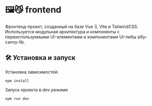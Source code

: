 # 🖼️😼 frontend

Фронтенд-проект, созданный на базе Vue 3, Vite и TailwindCSS.
Используется модульная архитектура и компоненты с переиспользуемыми UI-элементами и компонентами UI-либы silly-canny-lib.

## 🛠 Установка и запуск

Установка зависимостей:

```
npm install
```

Запуск проекта в dev режиме

```
npm run dev
```
